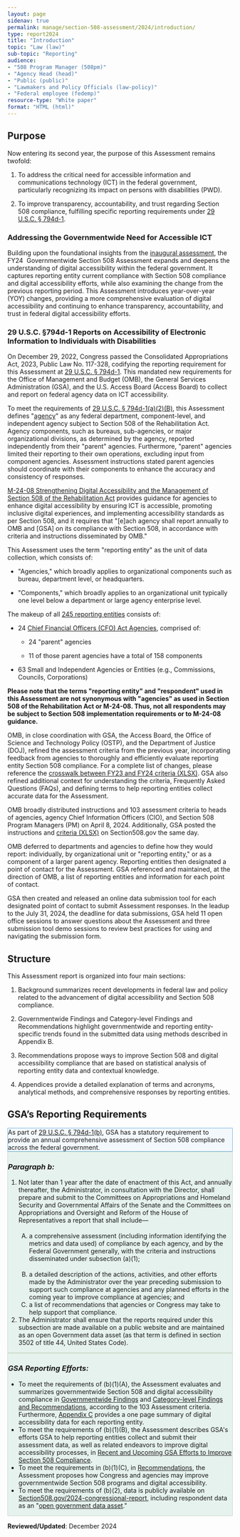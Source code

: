 ```yaml
---
layout: page
sidenav: true
permalink: manage/section-508-assessment/2024/introduction/
type: report2024
title: "Introduction"
topic: "Law (law)"
sub-topic: "Reporting"
audience:
- "508 Program Manager (508pm)"
- "Agency Head (head)"
- "Public (public)"
- "Lawmakers and Policy Officials (law-policy)"
- "Federal employee (fedemp)"
resource-type: "White paper"
format: "HTML (html)"
---
```

## Purpose
Now entering its second year, the purpose of this Assessment remains twofold:

1.  To address the critical need for accessible information and communications technology (ICT) in the federal government, particularly recognizing its impact on persons with disabilities (PWD).

2.  To improve transparency, accountability, and trust regarding Section 508 compliance, fulfilling specific reporting requirements under <a href="https://www.govinfo.gov/content/pkg/USCODE-2022-title29/html/USCODE-2022-title29-chap16-subchapV-sec794d-1.htm" target="_blank" class="usa-link--external">29 U.S.C. § 794d-1</a>.

### Addressing the Governmentwide Need for Accessible ICT
Building upon the foundational insights from the [inaugural assessment]({{site.baseurl}}/manage/section-508-assessment/2023/message-from-gsa-administrator/), the FY24  Governmentwide Section 508 Assessment expands and deepens the understanding of digital accessibility within the federal government. It captures reporting entity current compliance with Section 508 compliance and digital accessibility efforts, while also examining the change from the previous reporting period. This Assessment introduces year-over-year (YOY) changes, providing a more comprehensive evaluation of digital accessibility and continuing to enhance transparency, accountability, and trust in federal digital accessibility efforts.

### 29 U.S.C. §794d-1 Reports on Accessibility of Electronic Information to Individuals with Disabilities
On December 29, 2022, Congress passed the Consolidated Appropriations Act, 2023, Public Law No. 117-328, codifying the reporting requirement for this Assessment at <a href="https://www.govinfo.gov/content/pkg/USCODE-2022-title29/html/USCODE-2022-title29-chap16-subchapV-sec794d-1.htm" target="_blank" class="usa-link--external">29 U.S.C. § 794d-1</a>. This mandated new requirements for the Office of Management and Budget (OMB), the General Services Administration (GSA), and the U.S. Access Board (Access Board) to collect and report on federal agency data on ICT accessibility. 

To meet the requirements of <a href="https://www.govinfo.gov/content/pkg/USCODE-2022-title29/html/USCODE-2022-title29-chap16-subchapV-sec794d-1.htm" target="_blank" class="usa-link--external">29 U.S.C. § 794d-1(a)(2)(B)</a>, this Assessment defines "[agency]({{site.baseurl}}/manage/section-508-assessment/definition-of-terms/#agency)" as any federal department, component-level, and independent agency subject to Section 508 of the Rehabilitation Act. Agency components, such as bureaus, sub-agencies, or major organizational divisions, as determined by the agency, reported independently from their "parent" agencies. Furthermore, "parent" agencies limited their reporting to their own operations, excluding input from component agencies. Assessment instructions stated parent agencies should coordinate with their components to enhance the accuracy and consistency of responses.

<a href="https://www.whitehouse.gov/omb/management/ofcio/m-24-08-strengthening-digital-accessibility-and-the-management-of-section-508-of-the-rehabilitation-act/#anchorIGWA" target="_blank" class="usa-link--external">M-24-08 Strengthening Digital Accessibility and the Management of Section 508 of the Rehabilitation Act</a> provides guidance for agencies to enhance digital accessibility by ensuring ICT is accessible, promoting inclusive digital experiences, and implementing accessibility standards as per Section 508, and it requires that "[e]ach agency shall report annually to OMB and [GSA] on its compliance with Section 508, in accordance with criteria and instructions disseminated by OMB."

This Assessment uses the term "reporting entity" as the unit of data collection, which consists of:

* "Agencies," which broadly applies to organizational components such as bureau, department level, or headquarters.

* "Components," which broadly applies to an organizational unit typically one level below a department or large agency enterprise level.

The makeup of all [245 reporting entities]({{site.baseurl}}/manage/section-508-assessment/2024/appendix-c-reporting-entities/) consists of:

* 24 <a href="https://www.cio.gov/handbook/it-laws/cfo-act/" target="_blank" class="usa-link--external">Chief Financial Officers (CFO) Act Agencies</a>, comprised of:

  * 24 "parent" agencies

  * 11 of those parent agencies have a total of 158 components

* 63 Small and Independent Agencies or Entities (e.g., Commissions, Councils, Corporations)

**Please note that the terms "reporting entity" and "respondent" used in this Assessment are not synonymous with "agencies" as used in Section 508 of the Rehabilitation Act or M-24-08. Thus, not all respondents may be subject to Section 508 implementation requirements or to M-24-08 guidance.** 

OMB, in close coordination with GSA, the Access Board, the Office of Science and Technology Policy (OSTP), and the Department of Justice (DOJ), refined the assessment criteria from the previous year, incorporating feedback from agencies to thoroughly and efficiently evaluate reporting entity Section 508 compliance. For a complete list of changes, please reference the <a href="https://training.section508.gov/assets/files/assessment/2024/Governmentwide%20Section%20508%20Assessment%20criteria%20FY23%20to%20FY24%20Crosswalk.xlsx" target="_blank" class="usa-link--external">crosswalk between FY23 and FY24 criteria (XLSX)</a>. GSA also refined additional context for understanding the criteria, Frequently Asked Questions (FAQs), and defining terms to help reporting entities collect accurate data for the Assessment.

OMB broadly distributed instructions and 103 assessment criteria to heads of agencies, agency Chief Information Officers (CIO), and Section 508 Program Managers (PM) on April 8, 2024. Additionally, GSA posted the instructions and <a href="https://training.section508.gov/assets/files/assessment/2024/Data%20Dictionary%20for%20FY24%20Governmentwide%20Section%20508%20Assessment%20Final.xlsx" target="_blank" class="usa-link--external">criteria (XLSX)</a> on Section508.gov the same day. 

OMB deferred to departments and agencies to define how they would report: individually, by organizational unit or "reporting entity," or as a component of a larger parent agency. Reporting entities then designated a point of contact for the Assessment. GSA referenced and maintained, at the direction of OMB, a list of reporting entities and information for each point of contact.

GSA then created and released an online data submission tool for each designated point of contact to submit Assessment responses. In the leadup to the July 31, 2024, the deadline for data submissions, GSA held 11 open office sessions to answer questions about the Assessment and three submission tool demo sessions to review best practices for using and navigating the submission form.

## Structure
This Assessment report is organized into four main sections:

1.  Background summarizes recent developments in federal law and policy related to the advancement of digital accessibility and Section 508 compliance.

2.  Governmentwide Findings and Category-level Findings and Recommendations highlight governmentwide and reporting entity-specific trends found in the submitted data using methods described in Appendix B.

3.  Recommendations propose ways to improve Section 508 and digital accessibility compliance that are based on statistical analysis of reporting entity data and contextual knowledge.

4.  Appendices provide a detailed explanation of terms and acronyms, analytical methods, and comprehensive responses by reporting entities.

## GSA’s Reporting Requirements
<div style="width: 100%; border: 1px solid #72b2e6; background-color: #F3F8FC;" class="border-base radius-lg padding-1 margin-bottom-2">
   As part of <a href="https://www.govinfo.gov/content/pkg/USCODE-2022-title29/html/USCODE-2022-title29-chap16-subchapV-sec794d-1.htm" target="_blank" class="usa-link--external">29 U.S.C. § 794d-1(b)</a>, GSA has a statutory requirement to provide an annual comprehensive assessment of Section 508 compliance across the federal government.
</div>

<div style="width: 100%; border: 1px solid #C8D9C8; background-color: #E6F2ED;" class="border-base radius-lg padding-1 margin-bottom-2">
   <i><h3>Paragraph b:</h3></i>
   <ol class="list-item-spacer" type="1">
       <li>Not later than 1 year after the date of enactment of this Act, and annually thereafter, the Administrator, in consultation with the Director, shall prepare and submit to the Committees on Appropriations and Homeland Security and Governmental Affairs of the Senate and the Committees on Appropriations and Oversight and Reform of the House of Representatives a report that shall include&mdash;
           <ol type="A">
              <li style="margin-bottom:18px; margin-top: 18px;">a comprehensive assessment (including information identifying the metrics and data used) of compliance by each agency, and by the Federal Government generally, with the criteria and instructions disseminated under subsection (a)(1);</li>
              <li>a detailed description of the actions, activities, and other efforts made by the Administrator over the year preceding submission to support such compliance at agencies and any planned efforts in the coming year to improve compliance at agencies; and</li>
              <li>a list of recommendations that agencies or Congress may take to help support that compliance.</li>
           </ol>
       </li>
       <li>The Administrator shall ensure that the reports required under this subsection are made available on a public website and are maintained as an open Government data asset (as that term is defined in section 3502 of title 44, United States Code).</li>
   </ol>
</div>

<div style="width: 100%; border: 1px solid #C8D9C8; background-color: #E6F2ED;" class="border-base radius-lg padding-1">
   <i><h3>GSA Reporting Efforts:</h3></i>
   <ul class="list-item-spacer">
       <li>To meet the requirements of (b)(1)(A), the Assessment evaluates and summarizes governmentwide Section 508 and digital accessibility compliance in <a href="{{site.baseurl}}/manage/section-508-assessment/2024/findings/summary/">Governmentwide Findings</a> and <a href="{{site.baseurl}}/manage/section-508-assessment/2024/findings/category-overview/">Category-level Findings and Recommendations</a>, according to the 103 Assessment criteria. Furthermore, <a href="{{site.baseurl}}/manage/section-508-assessment/2024/appendix-c-overview/">Appendix C</a> provides a one page summary of digital accessibility data for each reporting entity.</li>
       <li>To meet the requirements of (b)(1)(B), the Assessment describes GSA's efforts GSA to help reporting entities collect and submit their assessment data, as well as related endeavors to improve digital accessibility processes, in <a href="{{site.baseurl}}/manage/section-508-assessment/2024/gsa-efforts-recent/">Recent and Upcoming GSA Efforts to Improve Section 508 Compliance</a>.</li>
       <li>To meet the requirements in (b)(1)(C), in <a href="{{site.baseurl}}/manage/section-508-assessment/2024/recommendations/">Recommendations</a>, the Assessment proposes how Congress and agencies may improve governmentwide Section 508 programs and digital accessibility.</li>
       <li>To meet the requirements of (b)(2), data is publicly available on <a href="{{site.baseurl}}/2024-congressional-report">Section508.gov/2024-congressional-report,</a> including respondent data as an "<a href="https://uscode.house.gov/view.xhtml?req=granuleid:USC-prelim-title44-section3502&amp;num=0&amp;edition=prelim" target="_blank" class="usa-link--external">open government data asset</a>."</li>
   </ul>
</div>

**Reviewed/Updated**: December 2024